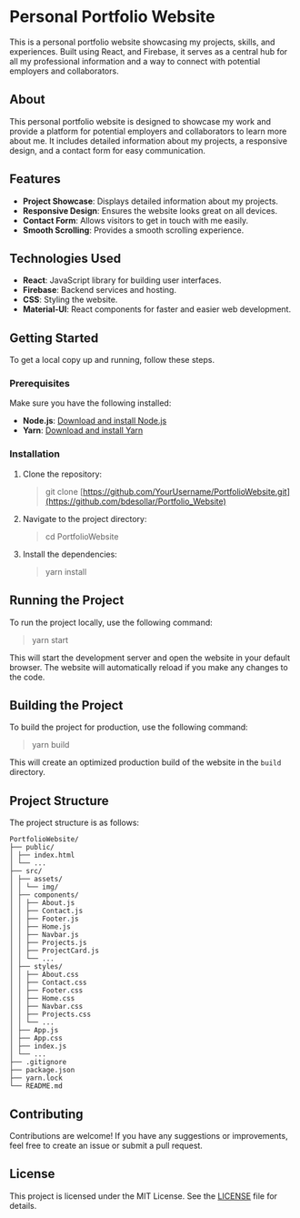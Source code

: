# Personal Portfolio Website

This is a personal portfolio website showcasing my projects, skills, and experiences. Built using React, and Firebase, it serves as a central hub for all my professional information and a way to connect with potential employers and collaborators.

## About

This personal portfolio website is designed to showcase my work and provide a platform for potential employers and collaborators to learn more about me. It includes detailed information about my projects, a responsive design, and a contact form for easy communication.

## Features

- **Project Showcase**: Displays detailed information about my projects.
- **Responsive Design**: Ensures the website looks great on all devices.
- **Contact Form**: Allows visitors to get in touch with me easily.
- **Smooth Scrolling**: Provides a smooth scrolling experience.

## Technologies Used

- **React**: JavaScript library for building user interfaces.
- **Firebase**: Backend services and hosting.
- **CSS**: Styling the website.
- **Material-UI**: React components for faster and easier web development.

## Getting Started

To get a local copy up and running, follow these steps.

### Prerequisites

Make sure you have the following installed:

- **Node.js**: [Download and install Node.js](https://nodejs.org/)
- **Yarn**: [Download and install Yarn](https://yarnpkg.com/)

### Installation

1. Clone the repository:

   > git clone [https://github.com/YourUsername/PortfolioWebsite.git](https://github.com/bdesollar/Portfolio_Website)

2. Navigate to the project directory:

   > cd PortfolioWebsite

3. Install the dependencies:

   > yarn install

## Running the Project

To run the project locally, use the following command:

> yarn start

This will start the development server and open the website in your default browser. The website will automatically reload if you make any changes to the code.

## Building the Project

To build the project for production, use the following command:

> yarn build

This will create an optimized production build of the website in the `build` directory.

## Project Structure

The project structure is as follows:

```
PortfolioWebsite/
├── public/
│ ├── index.html
│ └── ...
├── src/
│ ├── assets/
│ │ └── img/
│ ├── components/
│ │ ├── About.js
│ │ ├── Contact.js
│ │ ├── Footer.js
│ │ ├── Home.js
│ │ ├── Navbar.js
│ │ ├── Projects.js
│ │ ├── ProjectCard.js
│ │ └── ...
│ ├── styles/
│ │ ├── About.css
│ │ ├── Contact.css
│ │ ├── Footer.css
│ │ ├── Home.css
│ │ ├── Navbar.css
│ │ ├── Projects.css
│ │ └── ...
│ ├── App.js
│ ├── App.css
│ ├── index.js
│ └── ...
├── .gitignore
├── package.json
├── yarn.lock
└── README.md
```

## Contributing

Contributions are welcome! If you have any suggestions or improvements, feel free to create an issue or submit a pull request.

## License

This project is licensed under the MIT License. See the [LICENSE](LICENSE) file for details.
